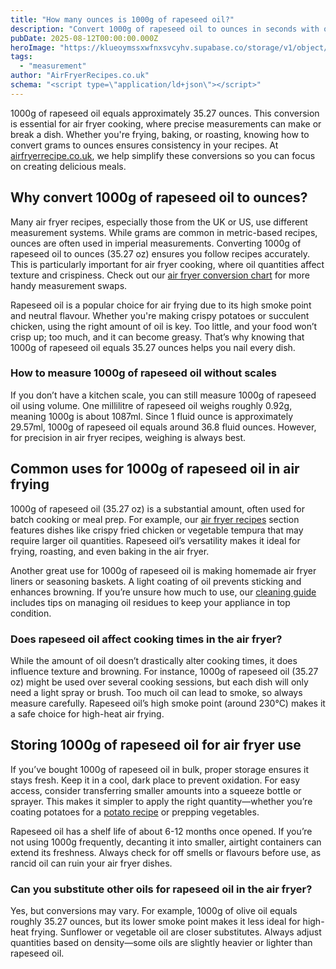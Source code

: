 ```yaml
---
title: "How many ounces is 1000g of rapeseed oil?"
description: "Convert 1000g of rapeseed oil to ounces in seconds with our easy guide—perfect for air fryer recipes and precise cooking."
pubDate: 2025-08-12T00:00:00.000Z
heroImage: "https://klueoymssxwfnxsvcyhv.supabase.co/storage/v1/object/public/md/1000g-rapeseed-oil-to-ounces-abc1f387.webp"
tags:
  - "measurement"
author: "AirFryerRecipes.co.uk"
schema: "<script type=\"application/ld+json\"></script>"
---
```


<p>1000g of rapeseed oil equals approximately 35.27 ounces. This conversion is essential for air fryer cooking, where precise measurements can make or break a dish. Whether you're frying, baking, or roasting, knowing how to convert grams to ounces ensures consistency in your recipes. At <a href=https://www.airfryerrecipe.co.uk>airfryerrecipe.co.uk</a>, we help simplify these conversions so you can focus on creating delicious meals.</p>  

<h2>Why convert 1000g of rapeseed oil to ounces?</h2>  
<p>Many air fryer recipes, especially those from the UK or US, use different measurement systems. While grams are common in metric-based recipes, ounces are often used in imperial measurements. Converting 1000g of rapeseed oil to ounces (35.27 oz) ensures you follow recipes accurately. This is particularly important for air fryer cooking, where oil quantities affect texture and crispiness. Check out our <a href=https://www.airfryerrecipe.co.uk/air-fryer-conversion-chart>air fryer conversion chart</a> for more handy measurement swaps.</p>  

<p>Rapeseed oil is a popular choice for air frying due to its high smoke point and neutral flavour. Whether you're making crispy potatoes or succulent chicken, using the right amount of oil is key. Too little, and your food won’t crisp up; too much, and it can become greasy. That’s why knowing that 1000g of rapeseed oil equals 35.27 ounces helps you nail every dish.</p>  

<h3>How to measure 1000g of rapeseed oil without scales</h3>  
<p>If you don’t have a kitchen scale, you can still measure 1000g of rapeseed oil using volume. One millilitre of rapeseed oil weighs roughly 0.92g, meaning 1000g is about 1087ml. Since 1 fluid ounce is approximately 29.57ml, 1000g of rapeseed oil equals around 36.8 fluid ounces. However, for precision in air fryer recipes, weighing is always best.</p>  

<h2>Common uses for 1000g of rapeseed oil in air frying</h2>  
<p>1000g of rapeseed oil (35.27 oz) is a substantial amount, often used for batch cooking or meal prep. For example, our <a href=https://www.airfryerrecipe.co.uk/recipes>air fryer recipes</a> section features dishes like crispy fried chicken or vegetable tempura that may require larger oil quantities. Rapeseed oil’s versatility makes it ideal for frying, roasting, and even baking in the air fryer.</p>  

<p>Another great use for 1000g of rapeseed oil is making homemade air fryer liners or seasoning baskets. A light coating of oil prevents sticking and enhances browning. If you’re unsure how much to use, our <a href=https://www.airfryerrecipe.co.uk/air-fryer-cleaner>cleaning guide</a> includes tips on managing oil residues to keep your appliance in top condition.</p>  

<h3>Does rapeseed oil affect cooking times in the air fryer?</h3>  
<p>While the amount of oil doesn’t drastically alter cooking times, it does influence texture and browning. For instance, 1000g of rapeseed oil (35.27 oz) might be used over several cooking sessions, but each dish will only need a light spray or brush. Too much oil can lead to smoke, so always measure carefully. Rapeseed oil’s high smoke point (around 230°C) makes it a safe choice for high-heat air frying.</p>  

<h2>Storing 1000g of rapeseed oil for air fryer use</h2>  
<p>If you’ve bought 1000g of rapeseed oil in bulk, proper storage ensures it stays fresh. Keep it in a cool, dark place to prevent oxidation. For easy access, consider transferring smaller amounts into a squeeze bottle or sprayer. This makes it simpler to apply the right quantity—whether you’re coating potatoes for a <a href=https://www.airfryerrecipe.co.uk/recipe-category/potatoes>potato recipe</a> or prepping vegetables.</p>  

<p>Rapeseed oil has a shelf life of about 6-12 months once opened. If you’re not using 1000g frequently, decanting it into smaller, airtight containers can extend its freshness. Always check for off smells or flavours before use, as rancid oil can ruin your air fryer dishes.</p>  

<h3>Can you substitute other oils for rapeseed oil in the air fryer?</h3>  
<p>Yes, but conversions may vary. For example, 1000g of olive oil equals roughly 35.27 ounces, but its lower smoke point makes it less ideal for high-heat frying. Sunflower or vegetable oil are closer substitutes. Always adjust quantities based on density—some oils are slightly heavier or lighter than rapeseed oil.</p>